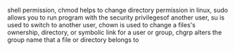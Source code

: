 shell permission, chmod helps to change directory permission in linux, sudo allows you to run program with the security privilegesof another user, su is used to switch to another user, chown is used to change a files's ownership, directory, or symbolic link for a user or group, chgrp alters the group name that a file or directory belongs to
